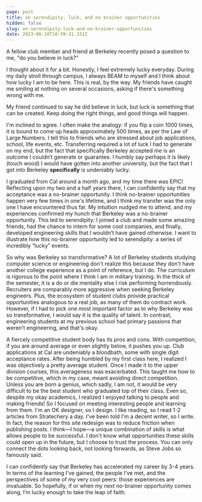 ```yaml
---
page: post
title: on serendipity, luck, and no brainer opportunities
hidden: false
slug: on-serendipity-luck-and-no-brainer-opportunities
date: 2023-06-10T10:59:31.331Z
---
```

A fellow club member and friend at Berkeley recently posed a question to me, "do you believe in luck?”

I thought about it for a bit. Honestly, I feel extremely lucky everyday. During my daily stroll through campus, I always BEAM to myself and I think about how lucky I am to be here. This is real, by the way. My friends have caught me smiling at nothing on several occasions, asking if there's something wrong with me.

My friend continued to say he did believe in luck, but luck is something that can be created. Keep doing the right things, and good things will happen.

I'm inclined to agree. I often make the analogy: if you flip a coin 1000 times, it is bound to come up heads approximately 500 times, as per the Law of Large Numbers. I tell this to friends who are stressed about job applications, school, life events, etc. Transferring required a lot of luck I had to generate on my end, but the fact that specifically Berkeley accepted me is an outcome I couldn’t generate or guarantee. I humbly say perhaps it is likely (touch wood) I would have gotten into another university, but the fact that I got into Berkeley **specifically** is undeniably lucky.

I graduated from Cal around a month ago, and my time there was EPIC! Reflecting upon my two and a half years there, I can confidently say that my acceptance was a no-brainer opportunity. I think no-brainer opportunities happen very few times in one's lifetime, and I think my transfer was the only one I have encountered thus far. My intuition nudged me to attend, and my experiences confirmed my hunch that Berkeley was a no-brainer opportunity. This led to serendipity: I joined a club and made some amazing friends, had the chance to intern for some cool companies, and finally, developed engineering skills that I wouldn’t have gained otherwise. I want to illustrate how this no-brainer opportunity led to serendipity: a series of incredibly “lucky” events.

So why was Berkeley so transformative? A lot of Berkeley students studying computer science or engineering don't realize this because they don't have another college experience as a point of reference, but I do. The curriculum is rigorous to the point where I think I am in military training. In the thick of the semester, it is a do or die mentality else I risk performing horrendously. Recruiters are comparably more aggressive when seeking Berkeley engineers. Plus, the ecosystem of student clubs provide practical opportunities analogous to a real job, as many of them do contract work. However, if I had to pick one most important factor as to why Berkeley was so transformative, I would say it is the quality of talent. In contrast, engineering students at my previous school had primary passions that weren't engineering, and that's okay.

A fiercely competitive student body has its pros and cons. With competition, if you are around average or even slightly below, it pushes you up. Club applications at Cal are undeniably a bloodbath, some with single digit acceptance rates. After being humbled by my first class here, I realized I was objectively a pretty average student. Once I made it to the upper division courses, this averageness was exacerbated. This taught me how to be competitive, which in my case, meant avoiding direct competition. Unless you are born a genius, which sadly, I am not, it would be very difficult to be the best student who graduated top of their class. Even so, despite my okay academics, I realized I enjoyed talking to people and making friends! So I focused on meeting interesting people and learning from them. I'm an OK designer, so I design. I like reading, so I read 1-2 articles from Stratechery a day. I've been told I'm a decent writer, so I write. In fact, the reason for this site redesign was to reduce friction when publishing posts. I think—I hope—a unique combination of skills is what allows people to be successful. I don't know what opportunities these skills could open up in the future, but I choose to trust the process. You can only connect the dots looking back, not looking forwards, as Steve Jobs so famously said.

I can confidently say that Berkeley has accelerated my career by 3-4 years. In terms of the learning I’ve gained, the people I’ve met, and the perspectives of some of my very cool peers: those experiences are invaluable. So hopefully, if or when my next no-brainer opportunity comes along, I’m lucky enough to take the leap of faith.